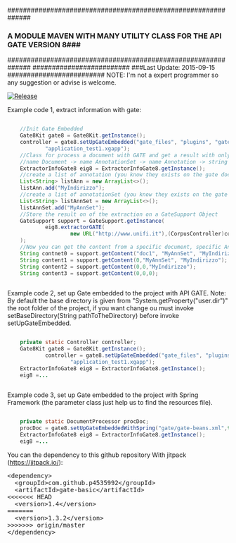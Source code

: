 ##############################################################
### A MODULE MAVEN WITH MANY UTILITY CLASS FOR THE API GATE VERSION 8###
##############################################################
#########################
###Last Update: 2015-09-15
#########################
NOTE: I'm not a expert programmer so any suggestion or advise is welcome.

[![Release](https://img.shields.io/github/release/p4535992/gate-basic.svg?label=maven)](https://jitpack.io/p4535992/gate-basic)

Example code 1, extract information with gate:
```java

    //Init Gate Embedded
    Gate8Kit gate8 = Gate8Kit.getInstance();
    controller = gate8.setUpGateEmbedded("gate_files", "plugins", "gate.xml", "user-gate.xml", "gate.session",
            "application_test1.xgapp");
    //Class for process a document with GATE and get a result with only the st ring value
    //name Document -> name AnnotationSet -> name Annotation -> string content.
    ExtractorInfoGate8 eig8 = ExtractorInfoGate8.getInstance();
    //create a list of annotation (you know they exists on the gate document,otherwise you get null result).....
    List<String> listAnn = new ArrayList<>();
    listAnn.add("MyIndirizzo");
    //create a list of annotationSet (you know they exists on the gate document,otherwise you get null result).....
    List<String> listAnnSet = new ArrayList<>();
    listAnnSet.add("MyAnnSet");
    //Store the result on of the extraction on a GateSupport Object
    GateSupport support = GateSupport.getInstance(
            eig8.extractorGATE(
                    new URL("http://www.unifi.it"),(CorpusController)controller,"corpus_test_1",listAnn,listAnnSet,true)
    );
    //Now you can get the content from a specific document, specific AnnotationSet, specific Annotation.
    String contnet0 = support.getContent("doc1", "MyAnnSet", "MyIndirizzo");
    String content1 = support.getContent(0,"MyAnnSet", "MyIndirizzo");
    String content2 = support.getContent(0,0,"MyIndirizzo");
    String content3 = support.getContent(0,0,0); 
    
```
Example code 2, set up Gate embedded to the project with API GATE.
Note: By default the base directory is given from "System.getProperty("user.dir")" the root folder of the project, if
you want change ou must invoke setBaseDirectory(String pathToTheDirectory) before invoke setUpGateEmbedded.

```java

    private static Controller controller;
    Gate8Kit gate8 = Gate8Kit.getInstance();
            controller = gate8.setUpGateEmbedded("gate_files", "plugins", "gate.xml", "user-gate.xml", "gate.session",
                    "application_test1.xgapp");
    ExtractorInfoGate8 eig8 = ExtractorInfoGate8.getInstance();
    eig8 =...
    
```
Example code 3, set up Gate embedded to the project with Spring Framework (the parameter class just help us to find the
resources file).

```java

    private static DocumentProcessor procDoc;
    procDoc = gate8.setUpGateEmbeddedWithSpring("gate/gate-beans.xml",this.getClass(),"documentProcessor");
    ExtractorInfoGate8 eig8 = ExtractorInfoGate8.getInstance();
    eig8 =...
```


You can the dependency to this github repository With jitpack (https://jitpack.io/):

<!-- Put the Maven coordinates in your HTML: -->
 <pre class="prettyprint">&lt;dependency&gt;
  &lt;groupId&gt;com.github.p4535992&lt;/groupId&gt;
  &lt;artifactId&gt;gate-basic&lt;/artifactId&gt;
<<<<<<< HEAD
  &lt;version&gt;<span id="latest_release">1.4</span>&lt;/version&gt;
=======
  &lt;version&gt;<span id="latest_release">1.3.2</span>&lt;/version&gt;
>>>>>>> origin/master
&lt;/dependency&gt;  </pre>

<!-- Add this script to update "latest_release" span to latest version -->
<script>
      var user = 'p4535992'; // Replace with your user/repo
      var repo = 'gate-basic'

      var xmlhttp = new XMLHttpRequest();
      xmlhttp.onreadystatechange = function() {
          if (xmlhttp.readyState == 4 && xmlhttp.status == 200) {
              var myArr = JSON.parse(xmlhttp.responseText);
              populateRelease(myArr);
          }
      }
      xmlhttp.open("GET", "https://api.github.com/repos/" user + "/" + repo + "/releases", true);
      xmlhttp.send();

      function populateRelease(arr) {
          var release = arr[0].tag_name;
          document.getElementById("latest_release").innerHTML = release;
      }
</script>
